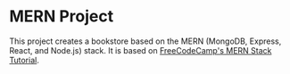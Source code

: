 # MERN Project

This project creates a bookstore based on the MERN (MongoDB, Express, React, and Node.js) stack. It is based on [FreeCodeCamp's MERN Stack Tutorial](https://www.youtube.com/watch?v=-42K44A1oMA&t=7s).
